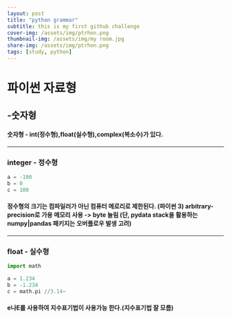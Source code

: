 ```yaml
---
layout: post
title: "python grammar"
subtitle: this is my first github challenge
cover-img: /assets/img/ptrhon.png
thumbnail-img: /assets/img/my room.jpg
share-img: /assets/img/ptrhon.png
tags: [study, python]
---
```


# 파이썬 자료형

## -숫자형

#### 숫자형 - int(정수형),float(실수형),complex(복소수)가 있다.

_________________________________________________________

### integer - 정수형

~~~python
a = -100
b = 0
c = 100
~~~

#### 정수형의 크기는 컴파일러가 아닌 컴퓨터 메로리로 제한된다. (파이썬 3) arbitrary-precision로 가용 메모리 사용 -> byte 늘림 (단, pydata stack을 활용하는 numpy|pandas 패키지는 오버플로우 발생 고려)

------------------------------------------------------------------------

### float - 실수형

~~~python
import math

a = 1.234
b = -1.234
c = math.pi //3.14~
~~~

#### e나E를 사용하여 지수표기법이 사용가능 한다.(지수표기법 잘 모름)
